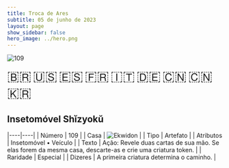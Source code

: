 ```yaml
---
title: Troca de Ares
subtitle: 05 de junho de 2023
layout: page
show_sidebar: false
hero_image: ../hero.png
---
```


![109](https://mastervault-storage-prod.s3.amazonaws.com/media/card_front/pt/600_109_4535e943ffc2_pt.png)

<span title="Português" style="font-size: 32px;cursor: pointer;" onclick="javascript:document.querySelector('img[alt=\'109\']').src=document.querySelector('img[alt=\'109\']').src.replace(/card_front\/[^/]+/, 'card_front/pt').replace(/_[^/.0-9]+\.png/, '_pt.png')">🇧🇷</span>
<span title="English" style="font-size: 32px;cursor: pointer;" onclick="javascript:document.querySelector('img[alt=\'109\']').src=document.querySelector('img[alt=\'109\']').src.replace(/card_front\/[^/]+/, 'card_front/en').replace(/_[^/.0-9]+\.png/, '_en.png')">🇺🇸</span>
<span title="Español" style="font-size: 32px;cursor: pointer;" onclick="javascript:document.querySelector('img[alt=\'109\']').src=document.querySelector('img[alt=\'109\']').src.replace(/card_front\/[^/]+/, 'card_front/es').replace(/_[^/.0-9]+\.png/, '_es.png')">🇪🇸</span>
<span title="Français" style="font-size: 32px;cursor: pointer;" onclick="javascript:document.querySelector('img[alt=\'109\']').src=document.querySelector('img[alt=\'109\']').src.replace(/card_front\/[^/]+/, 'card_front/fr').replace(/_[^/.0-9]+\.png/, '_fr.png')">🇫🇷</span>
<span title="Italiano" style="font-size: 32px;cursor: pointer;" onclick="javascript:document.querySelector('img[alt=\'109\']').src=document.querySelector('img[alt=\'109\']').src.replace(/card_front\/[^/]+/, 'card_front/it').replace(/_[^/.0-9]+\.png/, '_it.png')">🇮🇹</span>
<span title="Deutsche" style="font-size: 32px;cursor: pointer;" onclick="javascript:document.querySelector('img[alt=\'109\']').src=document.querySelector('img[alt=\'109\']').src.replace(/card_front\/[^/]+/, 'card_front/de').replace(/_[^/.0-9]+\.png/, '_de.png')">🇩🇪</span>
<span title="简体中文" style="font-size: 32px;cursor: pointer;" onclick="javascript:document.querySelector('img[alt=\'109\']').src=document.querySelector('img[alt=\'109\']').src.replace(/card_front\/[^/]+/, 'card_front/zh-hans').replace(/_[^/.0-9]+\.png/, '_zh-hans.png')">🇨🇳</span>
<span title="繁體中文" style="font-size: 32px;cursor: pointer;" onclick="javascript:document.querySelector('img[alt=\'109\']').src=document.querySelector('img[alt=\'109\']').src.replace(/card_front\/[^/]+/, 'card_front/zh-hant').replace(/_[^/.0-9]+\.png/, '_zh-hant.png')">🇨🇳</span>
<span title="한국어" style="font-size: 32px;cursor: pointer;" onclick="javascript:document.querySelector('img[alt=\'109\']').src=document.querySelector('img[alt=\'109\']').src.replace(/card_front\/[^/]+/, 'card_front/ko').replace(/_[^/.0-9]+\.png/, '_ko.png')">🇰🇷</span>

## Insetomóvel Shĭzyokŭ

|----|----|
| Número | 109 |
| Casa | ![Ekwidon](https://archonarcana.com/images/thumb/3/31/Ekwidon.png/25px-Ekwidon.png "Ekwidon") |
| Tipo | Artefato |
| Atributos | Insetomóvel • Veículo |
| Texto | Ação: Revele duas cartas de sua  mão. Se elas forem da mesma casa,  descarte-as e crie uma criatura token. |
| Raridade | Especial |
| Dizeres | A primeira criatura determina o caminho. |
